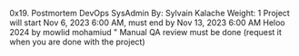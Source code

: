 0x19. Postmortem
DevOps
SysAdmin
 By: Sylvain Kalache
 Weight: 1
 Project will start Nov 6, 2023 6:00 AM, must end by Nov 13, 2023 6:00 AM
Heloo 2024  by mowlid mohamiud " Manual QA review must be done (request it when you are done with the project)
